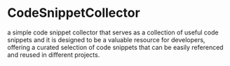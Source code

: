# CodeSnippetCollector
a simple code snippet collector that serves as a collection of useful code snippets and it is designed to be a valuable resource for developers, offering a curated selection of code snippets that can be easily referenced and reused in different projects.
